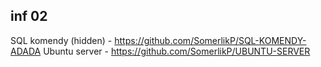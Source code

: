 inf 02
---
SQL komendy (hidden) - https://github.com/SomerlikP/SQL-KOMENDY-ADADA
Ubuntu server - https://github.com/SomerlikP/UBUNTU-SERVER
